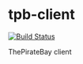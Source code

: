 # tpb-client

[![Build Status](https://travis-ci.org/adik993/tpb-client.svg?branch=master)](https://travis-ci.org/adik993/tpb-client)

ThePirateBay client

